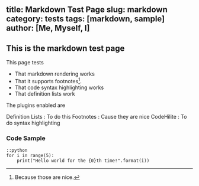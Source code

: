 title: Markdown Test Page
slug: markdown
category: tests
tags: [markdown, sample]
author: [Me, Myself, I]
---
This is the markdown test page
------------------------------
This page tests

-   That markdown rendering works
-   That it supports footnotes[^1].
-   That code syntax highlighting works
-   That definition lists work

The plugins enabled are

Definition Lists
:   To do this
Footnotes
:   Cause they are nice
CodeHilite
:   To do syntax highlighting

[^1]: Because those are nice.

### Code Sample

    ::python
    for i in range(5):
        print("Hello world for the {0}th time!".format(i))
